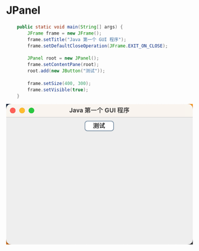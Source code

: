 # JPanel

```java
    public static void main(String[] args) {
        JFrame frame = new JFrame();
        frame.setTitle("Java 第一个 GUI 程序");
        frame.setDefaultCloseOperation(JFrame.EXIT_ON_CLOSE);

        JPanel root = new JPanel();
        frame.setContentPane(root);
        root.add(new JButton("测试"));

        frame.setSize(400, 300);
        frame.setVisible(true);
    }
```



![image-20230426230658990](https://raw.githubusercontent.com/huxiaoning/img/master/20230426230659.png)

